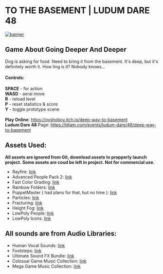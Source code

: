 # TO THE BASEMENT | LUDUM DARE 48
<a href="https://oyshoboy.itch.io/deep-way-to-basement">![banner](https://i.imgur.com/bZmWCDr.png)</a>

## Game About Going Deeper And Deeper
Dog is asking for food. Need to bring it from the basement. It's deep, but it's definitely worth it. How ling is it? Nobody knows...

#### <b>Controls:</b><br>
<b>SPACE</b> - for action<br>
<b>WASD</b> - aeral move<br>
<b>R</b> - reload level<br>
<b>P</b> - reset statistics & score<br>
<b>Y</b> - toggle prototype scene<br> 
<br>
<b>Play Online</b>: https://oyshoboy.itch.io/deep-way-to-basement <br>
<b>Ludum Dare 48</b> Page: https://ldjam.com/events/ludum-dare/48/deep-way-to-basement <br>

## Assets Used:
<b>All assets are ignored from Git, download assets to propperly launch project.</b>
<b>Some assets are coud be left in project. Not for commercial use.</b>
- Rayfire: [link](https://assetstore.unity.com/packages/tools/game-toolkits/rayfire-for-unity-148690)
- Advanced People Pack 2: [link](https://assetstore.unity.com/packages/3d/characters/humanoids/humans/advanced-people-pack-2-170756)
- Fast Color Grading: [link](https://assetstore.unity.com/packages/vfx/shaders/fullscreen-camera-effects/fast-color-grading-mobile-urp-vr-ar-lwrp-135153)
- Rainbow Folders: [link](https://assetstore.unity.com/packages/tools/utilities/rainbow-folders-2-143526)
- PuppetMaster ( had plans for that, but no time ): [link](https://assetstore.unity.com/packages/tools/physics/puppetmaster-48977)
- Particles: [link](https://assetstore.unity.com/packages/vfx/particles/polygon-arsenal-109286)
- Fracturing: [link](https://assetstore.unity.com/packages/tools/fracturing-destruction-9411)
- Height Fog: [link](https://assetstore.unity.com/packages/vfx/shaders/fullscreen-camera-effects/atmospheric-height-fog-optimized-fog-for-consoles-mobile-and-vr-143825)
- LowPoly People: [link](https://assetstore.unity.com/packages/3d/characters/humanoids/low-poly-animated-people-156748)
- LowPoly Icons: [link](https://assetstore.unity.com/packages/2d/gui/icons/low-poly-icon-pack-183824)

## All sounds are from Audio Libraries:
- Human Vocal Sounds: [link](https://assetstore.unity.com/packages/audio/sound-fx/voices/human-vocal-sounds-154462)
- Footsteps: [link](https://assetstore.unity.com/packages/audio/sound-fx/foley/footsteps-sound-pack-165660)
- Ultimate Sound FX Bundle: [link](https://assetstore.unity.com/packages/audio/sound-fx/ultimate-sound-fx-bundle-151756)
- Colossal Game Music Collection: [link](https://assetstore.unity.com/packages/audio/music/orchestral/colossal-game-music-collection-88190)
- Mega Game Music Collection: [link](https://assetstore.unity.com/packages/audio/music/orchestral/mega-game-music-collection-54687)
